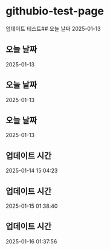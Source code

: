 # githubio-test-page

업데이트 테스트## 오늘 날짜
2025-01-13
## 오늘 날짜
2025-01-13
## 오늘 날짜
2025-01-13
## 오늘 날짜
2025-01-13
## 업데이트 시간
2025-01-14 15:04:23
## 업데이트 시간
2025-01-15 01:38:40
## 업데이트 시간
2025-01-16 01:37:56
